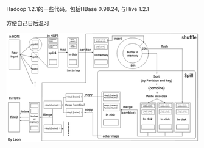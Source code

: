 Hadoop 1.2.1的一些代码。包括HBase 0.98.24, 与Hive 1.2.1
</br></br>方便自己日后温习<br><br>
![image](https://github.com/liangyaorong/Hadoop_Code/raw/master/shuffle.png)
